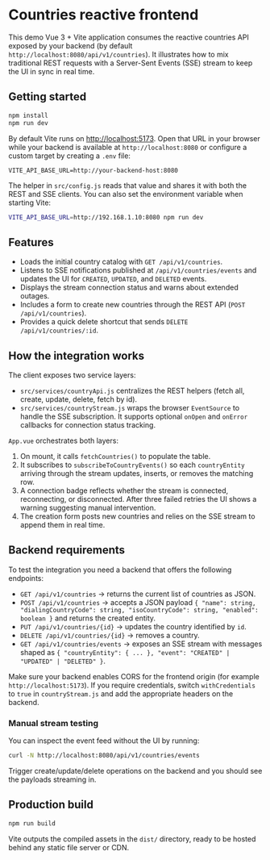 # Countries reactive frontend

This demo Vue 3 + Vite application consumes the reactive countries API exposed by your backend (by default `http://localhost:8080/api/v1/countries`). It illustrates how to mix traditional REST requests with a Server-Sent Events (SSE) stream to keep the UI in sync in real time.

## Getting started

```sh
npm install
npm run dev
```

By default Vite runs on [http://localhost:5173](http://localhost:5173). Open that URL in your browser while your backend is available at `http://localhost:8080` or configure a custom target by creating a `.env` file:

```env
VITE_API_BASE_URL=http://your-backend-host:8080
```

The helper in `src/config.js` reads that value and shares it with both the REST and SSE clients. You can also set the environment variable when starting Vite:

```sh
VITE_API_BASE_URL=http://192.168.1.10:8080 npm run dev
```

## Features

- Loads the initial country catalog with `GET /api/v1/countries`.
- Listens to SSE notifications published at `/api/v1/countries/events` and updates the UI for `CREATED`, `UPDATED`, and `DELETED` events.
- Displays the stream connection status and warns about extended outages.
- Includes a form to create new countries through the REST API (`POST /api/v1/countries`).
- Provides a quick delete shortcut that sends `DELETE /api/v1/countries/:id`.

## How the integration works

The client exposes two service layers:

- `src/services/countryApi.js` centralizes the REST helpers (fetch all, create, update, delete, fetch by id).
- `src/services/countryStream.js` wraps the browser `EventSource` to handle the SSE subscription. It supports optional `onOpen` and `onError` callbacks for connection status tracking.

`App.vue` orchestrates both layers:

1. On mount, it calls `fetchCountries()` to populate the table.
2. It subscribes to `subscribeToCountryEvents()` so each `countryEntity` arriving through the stream updates, inserts, or removes the matching row.
3. A connection badge reflects whether the stream is connected, reconnecting, or disconnected. After three failed retries the UI shows a warning suggesting manual intervention.
4. The creation form posts new countries and relies on the SSE stream to append them in real time.

## Backend requirements

To test the integration you need a backend that offers the following endpoints:

- `GET /api/v1/countries` → returns the current list of countries as JSON.
- `POST /api/v1/countries` → accepts a JSON payload `{ "name": string, "dialingCountryCode": string, "isoCountryCode": string, "enabled": boolean }` and returns the created entity.
- `PUT /api/v1/countries/{id}` → updates the country identified by `id`.
- `DELETE /api/v1/countries/{id}` → removes a country.
- `GET /api/v1/countries/events` → exposes an SSE stream with messages shaped as `{ "countryEntity": { ... }, "event": "CREATED" | "UPDATED" | "DELETED" }`.

Make sure your backend enables CORS for the frontend origin (for example `http://localhost:5173`). If you require credentials, switch `withCredentials` to `true` in `countryStream.js` and add the appropriate headers on the backend.

### Manual stream testing

You can inspect the event feed without the UI by running:

```sh
curl -N http://localhost:8080/api/v1/countries/events
```

Trigger create/update/delete operations on the backend and you should see the payloads streaming in.

## Production build

```sh
npm run build
```

Vite outputs the compiled assets in the `dist/` directory, ready to be hosted behind any static file server or CDN.
